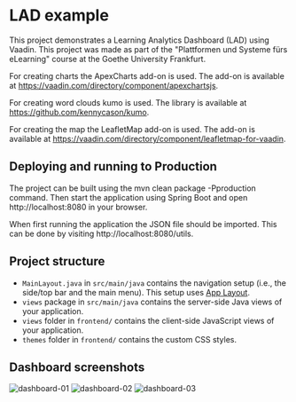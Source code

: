 # LAD example

This project demonstrates a Learning Analytics Dashboard (LAD) using Vaadin. This project was made as part of the "Plattformen und Systeme fürs eLearning" course at the Goethe University Frankfurt.

For creating charts the ApexCharts add-on is used. The add-on is available at https://vaadin.com/directory/component/apexchartsjs.

For creating word clouds kumo is used. The library is available at https://github.com/kennycason/kumo.

For creating the map the LeafletMap add-on is used. The add-on is available at https://vaadin.com/directory/component/leafletmap-for-vaadin.

## Deploying and running to Production

The project can be built using the mvn clean package -Pproduction command. Then start the application using Spring Boot and open http://localhost:8080 in your browser.

When first running the application the JSON file should be imported. This can be done by visiting http://localhost:8080/utils.

## Project structure

- `MainLayout.java` in `src/main/java` contains the navigation setup (i.e., the
  side/top bar and the main menu). This setup uses
  [App Layout](https://vaadin.com/docs/components/app-layout).
- `views` package in `src/main/java` contains the server-side Java views of your application.
- `views` folder in `frontend/` contains the client-side JavaScript views of your application.
- `themes` folder in `frontend/` contains the custom CSS styles.

## Dashboard screenshots
![dashboard-01](https://user-images.githubusercontent.com/15930548/219654180-2b49460a-9368-4a81-91a7-ab258fda5c8b.png)
![dashboard-02](https://user-images.githubusercontent.com/15930548/219654183-a9f1afb4-fe34-4d08-b555-16fcd3696797.png)
![dashboard-03](https://user-images.githubusercontent.com/15930548/219654170-eefd7885-4eb6-4c08-b2f4-57ed60461e76.png)
